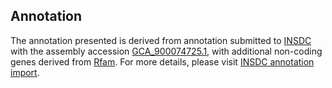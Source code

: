 

Annotation
----------

The annotation presented is derived from annotation submitted to
[INSDC](http://www.insdc.org) with the assembly accession
[GCA\_900074725.1](http://www.ebi.ac.uk/ena/data/view/GCA_900074725.1),
with additional non-coding genes derived from
[Rfam](http://rfam.xfam.org/). For more details, please visit [INSDC
annotation
import](http://ensemblgenomes.org/info/data/insdc_annotation).
